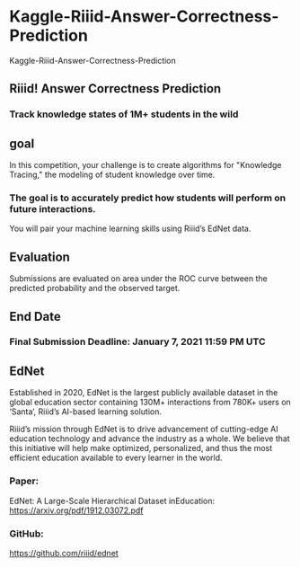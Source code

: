 # Kaggle-Riiid-Answer-Correctness-Prediction
Kaggle-Riiid-Answer-Correctness-Prediction


## Riiid! Answer Correctness Prediction
### Track knowledge states of 1M+ students in the wild

## goal
In this competition, your challenge is to create algorithms for "Knowledge Tracing," the modeling of student knowledge over time. 

### The goal is to accurately predict how students will perform on future interactions. 

You will pair your machine learning skills using Riiid’s EdNet data.

## Evaluation
Submissions are evaluated on area under the ROC curve between the predicted probability and the observed target.

## End Date
### Final Submission Deadline: January 7, 2021 11:59 PM UTC


## EdNet

Established in 2020, EdNet is the largest publicly available dataset in the global education sector containing 130M+ interactions from 780K+ users on ‘Santa’, Riiid’s AI-based learning solution. 

Riiid’s mission through EdNet is to drive advancement of cutting-edge AI education technology and advance the industry as a whole. We believe that this initiative will help make optimized, personalized, and thus the most efficient education available to every learner in the world.


### Paper:
EdNet: A Large-Scale Hierarchical Dataset inEducation: https://arxiv.org/pdf/1912.03072.pdf


### GitHub:
https://github.com/riiid/ednet


